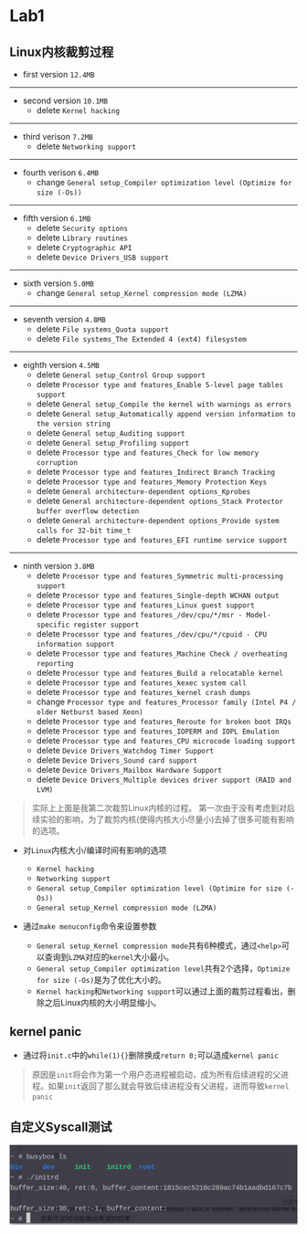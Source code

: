 # Lab1

## Linux内核裁剪过程 

* first version `12.4MB`
***
* second version `10.1MB`
  * delete `Kernel hacking` 
***
* third verison `7.2MB`
  * delete `Networking support`
***
* fourth verison `6.4MB`
  * change `General setup_Compiler optimization level (Optimize for size (-Os))`
***
* fifth version `6.1MB`
  * delete `Security options`
  * delete `Library routines`
  * delete `Cryptographic API`
  * delete `Device Drivers_USB support`
***
* sixth version `5.0MB`
  * change `General setup_Kernel compression mode (LZMA)`
***
* seventh version `4.8MB`
  * delete `File systems_Quota support`
  * delete `File systems_The Extended 4 (ext4) filesystem`
***
* eighth version `4.5MB`
  * delete `General setup_Control Group support`
  * delete `Processor type and features_Enable 5-level page tables support`
  * delete `General setup_Compile the kernel with warnings as errors`
  * delete `General setup_Automatically append version information to the version string`
  * delete `General setup_Auditing support`
  * delete `General setup_Profiling support`
  * delete `Processor type and features_Check for low memory corruption`
  * delete `Processor type and features_Indirect Branch Tracking`
  * delete `Processor type and features_Memory Protection Keys`
  * delete `General architecture-dependent options_Kprobes`
  * delete `General architecture-dependent options_Stack Protector buffer overflow detection`
  * delete `General architecture-dependent options_Provide system calls for 32-bit time_t`
  * delete `Processor type and features_EFI runtime service support`
***
* ninth version `3.8MB`
  * delete `Processor type and features_Symmetric multi-processing support`
  * delete `Processor type and features_Single-depth WCHAN output`
  * delete `Processor type and features_Linux guest support`
  * delete `Processor type and features_/dev/cpu/*/msr - Model-specific register support`
  * delete `Processor type and features_/dev/cpu/*/cpuid - CPU information support`
  * delete `Processor type and features_Machine Check / overheating reporting`
  * delete `Processor type and features_Build a relocatable kernel`
  * delete `Processor type and features_kexec system call` 
  * delete `Processor type and features_kernel crash dumps`
  * change `Processor type and features_Processor family (Intel P4 / older Netburst based Xeon)`
  * delete `Processor type and features_Reroute for broken boot IRQs`
  * delete `Processor type and features_IOPERM and IOPL Emulation`
  * delete `Processor type and features_CPU microcode loading support`
  * delete `Device Drivers_Watchdog Timer Support`
  * delete `Device Drivers_Sound card support`
  * delete `Device Drivers_Mailbox Hardware Support`
  * delete `Device Drivers_Multiple devices driver support (RAID and LVM)`


> 实际上上面是我第二次裁剪Linux内核的过程。
> 第一次由于没有考虑到对后续实验的影响，为了裁剪内核(使得内核大小尽量小)去掉了很多可能有影响的选项。

* 对`Linux`内核大小/编译时间有影响的选项
  * `Kernel hacking` 
  * `Networking support`
  * `General setup_Compiler optimization level (Optimize for size (-Os))`
  * `General setup_Kernel compression mode (LZMA)`

* 通过`make menuconfig`命令来设置参数
  * `General setup_Kernel compression mode`共有6种模式，通过`<help>`可以查询到`LZMA`对应的`kernel`大小最小。
  * `General setup_Compiler optimization level`共有2个选择，`Optimize for size (-Os)`是为了优化大小的。
  * `Kernel hacking`和`Networking support`可以通过上面的裁剪过程看出，删除之后Linux内核的大小明显缩小。
  
  
## kernel panic

* 通过将`init.c`中的`while(1){}`删除换成`return 0;`可以造成`kernel panic`
> 原因是`init`将会作为第一个用户态进程被启动，成为所有后续进程的父进程。如果`init`返回了那么就会导致后续进程没有父进程，进而导致`kernel panic`
 
## 自定义Syscall测试

![](pics/syscall_test.png) 

